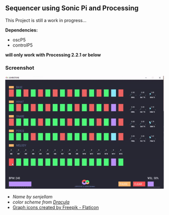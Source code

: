  
## Sequencer using Sonic Pi and Processing
This Project is still a work in progress...


__Dependencies:__
- oscP5
- controlP5

__will only work with Processing 2.2.1 or below__

### Screenshot
![screenshot from the Programm](https://github.com/Brian-Farmer/sequencer/blob/master/media/jumbotune.gif?raw=true)






- *Name by senjellam*
- *color scheme from* <a href="https://draculatheme.com/contribute">*Dracula*</a> 
- <a href="https://www.flaticon.com/free-icons/graph" title="graph icons">Graph icons created by Freepik - Flaticon</a>

